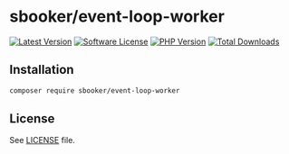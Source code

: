 # sbooker/event-loop-worker

[![Latest Version][badge-release]][release]
[![Software License][badge-license]][license]
[![PHP Version][badge-php]][php]
[![Total Downloads][badge-downloads]][downloads]

## Installation
```bash
composer require sbooker/event-loop-worker
```

## License
See [LICENSE][license] file.

[badge-release]: https://img.shields.io/packagist/v/sbooker/event-loop-worker.svg?style=flat-square
[badge-license]: https://img.shields.io/badge/license-MIT-brightgreen.svg?style=flat-square
[badge-php]: https://img.shields.io/packagist/php-v/sbooker/event-loop-worker.svg?style=flat-square
[badge-downloads]: https://img.shields.io/packagist/dt/sbooker/event-loop-worker.svg?style=flat-square

[release]: https://img.shields.io/packagist/v/sbooker/event-loop-worker
[license]: https://github.com/sbooker/event-loop-worker/blob/master/LICENSE
[php]: https://php.net
[downloads]: https://packagist.org/packages/sbooker/event-loop-worker
